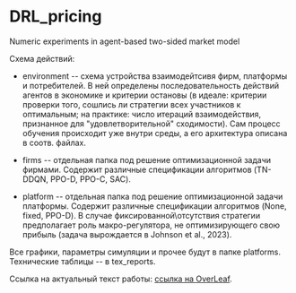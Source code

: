 # DRL_pricing
Numeric experiments in agent-based two-sided market model

Схема действий:

- environment -- схема устройства взаимодейтсивя фирм, платформы и потребителей. В ней определены последовательность действий агентов в экономике и критерии остановы
(в идеале: критерии проверки того, сошлись ли стратегии всех участников к оптимальным; на практике: число итераций взаимодействия, признанное для "удовлетворительной" сходимости). Сам процесс обучения происходит уже внутри среды, а его архитектура описана в соотв. файлах.

- firms -- отдельная папка под решение оптимизационной задачи фирмами. Содержит различные спецификации алгоритмов (TN-DDQN, PPO-D, PPO-C, SAC).

- platform -- отдельная папка под решение оптимизационной задачи платформы. Содержит различные спецификации алгоритмов (None, fixed, PPO-D).
В случае фиксированной\отсутствия стратегии предполагает роль макро-регулятора, не оптимизирующего свою прибыль (задача вырождается в Johnson et al., 2023).

Все графики, параметры симуляции и прочее будут в папке platforms. Технические таблицы -- в tex_reports.

Ссылка на актуальный текст работы: <a href="https://www.overleaf.com/read/kdnkcpnsgymt#6e0def" target="_blank"> ссылка на OverLeaf</a>.
